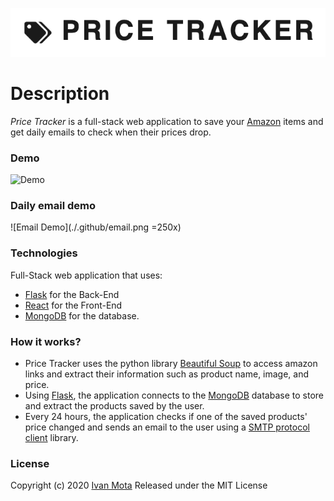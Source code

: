 ![Price Tracker Logo](./.github/logo.png)
# Description
*Price Tracker* is a full-stack web application to save your [Amazon](https://amazon.com) items and get daily emails to check when their prices drop.

### Demo
![Demo](./.github/demo.gif)

### Daily email demo
![Email Demo](./.github/email.png =250x)

### Technologies
Full-Stack web application that uses:
* [Flask](https://flask.palletsprojects.com/en/1.1.x/) for the Back-End
* [React](https://reactjs.org/) for the Front-End
* [MongoDB](https://www.mongodb.com/) for the database.

### How it works?
* Price Tracker uses the python library [Beautiful Soup](https://www.crummy.com/software/BeautifulSoup/bs4/doc/) to access amazon links and extract their information such as product name, image, and price.
* Using [Flask](https://flask.palletsprojects.com/en/1.1.x/), the application connects to the [MongoDB](https://www.mongodb.com/) database to store and extract the products saved by the user.
* Every 24 hours, the application checks if one of the saved products' price changed and sends an email to the user using a [SMTP protocol client](https://docs.python.org/3/library/smtplib.html) library.

### License
Copyright (c) 2020 [Ivan Mota](https://ivanmtta.github.io/)
Released under the MIT License
